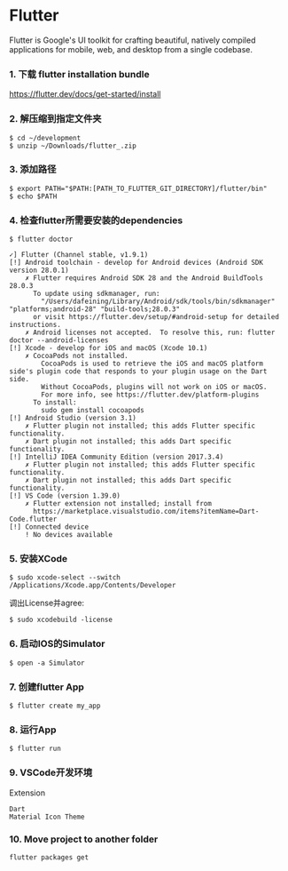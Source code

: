 # Flutter

Flutter is Google's UI toolkit for crafting beautiful, natively compiled applications for mobile, web, and desktop from a single codebase.

### 1. 下载 flutter installation bundle

https://flutter.dev/docs/get-started/install

### 2. 解压缩到指定文件夹

``` 
$ cd ~/development
$ unzip ~/Downloads/flutter_.zip
```

### 3. 添加路径

```
$ export PATH="$PATH:[PATH_TO_FLUTTER_GIT_DIRECTORY]/flutter/bin"
$ echo $PATH
```

### 4. 检查flutter所需要安装的dependencies

```
$ flutter doctor

✓] Flutter (Channel stable, v1.9.1)
[!] Android toolchain - develop for Android devices (Android SDK version 28.0.1)
    ✗ Flutter requires Android SDK 28 and the Android BuildTools 28.0.3
      To update using sdkmanager, run:
        "/Users/dafeining/Library/Android/sdk/tools/bin/sdkmanager" "platforms;android-28" "build-tools;28.0.3"
      or visit https://flutter.dev/setup/#android-setup for detailed instructions.
    ✗ Android licenses not accepted.  To resolve this, run: flutter doctor --android-licenses
[!] Xcode - develop for iOS and macOS (Xcode 10.1)
    ✗ CocoaPods not installed.
        CocoaPods is used to retrieve the iOS and macOS platform side's plugin code that responds to your plugin usage on the Dart side.
        Without CocoaPods, plugins will not work on iOS or macOS.
        For more info, see https://flutter.dev/platform-plugins
      To install:
        sudo gem install cocoapods
[!] Android Studio (version 3.1)
    ✗ Flutter plugin not installed; this adds Flutter specific functionality.
    ✗ Dart plugin not installed; this adds Dart specific functionality.
[!] IntelliJ IDEA Community Edition (version 2017.3.4)
    ✗ Flutter plugin not installed; this adds Flutter specific functionality.
    ✗ Dart plugin not installed; this adds Dart specific functionality.
[!] VS Code (version 1.39.0)
    ✗ Flutter extension not installed; install from
      https://marketplace.visualstudio.com/items?itemName=Dart-Code.flutter
[!] Connected device
    ! No devices available
```

### 5. 安装XCode

```
$ sudo xcode-select --switch /Applications/Xcode.app/Contents/Developer
```

调出License并agree:

```
$ sudo xcodebuild -license
```

### 6. 启动IOS的Simulator

```
$ open -a Simulator
```

### 7. 创建flutter App

```
$ flutter create my_app
```
### 8. 运行App

```
$ flutter run
```

### 9. VSCode开发环境

Extension
```
Dart
Material Icon Theme
```

### 10. Move project to another folder
```
flutter packages get
```